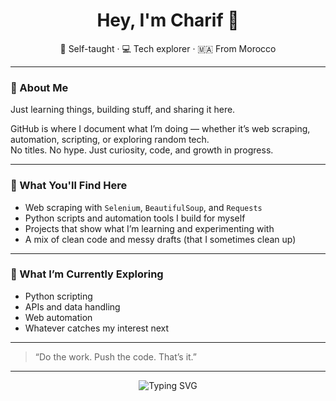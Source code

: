 <h1 align="center">Hey, I'm Charif 👋</h1>

<p align="center">
  🧠 Self-taught · 💻 Tech explorer · 🇲🇦 From Morocco
</p>

---

### 🧾 About Me

Just learning things, building stuff, and sharing it here.

GitHub is where I document what I’m doing — whether it’s web scraping, automation, scripting, or exploring random tech.  
No titles. No hype. Just curiosity, code, and growth in progress.

---

### 🧰 What You'll Find Here

- Web scraping with `Selenium`, `BeautifulSoup`, and `Requests`  
- Python scripts and automation tools I build for myself  
- Projects that show what I’m learning and experimenting with  
- A mix of clean code and messy drafts (that I sometimes clean up)

---

### 🧭 What I’m Currently Exploring

- Python scripting  
- APIs and data handling  
- Web automation  
- Whatever catches my interest next

---

> “Do the work. Push the code. That’s it.”

---

<p align="center">
  <img src="https://readme-typing-svg.demolab.com?font=Fira+Code&pause=1000&color=00BFFF&center=true&vCenter=true&width=435&lines=Not+a+title.;Not+a+brand.;Just+a+guy+who+codes." alt="Typing SVG" />
</p>
